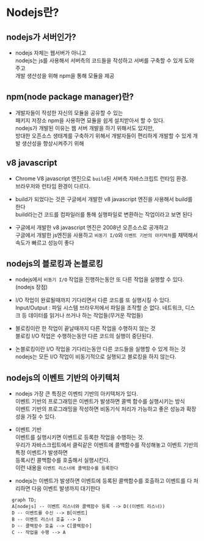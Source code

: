 # Nodejs란?

## nodejs가 서버인가?

- nodejs 자체는 웹서버가 아니고<br>
  nodejs는 js를 사용해서 서버측의 코드들을 작성하고 서버를 구축할 수 있게 도와주고<br>
  개발 생산성을 위해 npm을 통해 모듈을 제공

## npm(node package manager)란?

- 개발자들이 작성한 자신의 모듈을 공유할 수 있는<br>
  패키지 저장소 npm을 사용하면 묘듈을 쉽게 설치받아서 할 수 있다.<br>
  nodejs가 개발된 이유는 웹 서버 개발을 하기 위해서도 있지만,<br>
  방대한 오픈소스 생태계를 구축하기 위해서 개발자들이 편리하게 개발할 수 있게 개발 생산성을 향상시켜주기 위해

## v8 javascript

- Chrome V8 javascript 엔진으로 `build`된 서버측 자바스크립트 런타임 환경.<br>
  브라우저와 런타임 환경이 다르다.

- build가 되었다는 것은 구글에서 개발한 v8 javascript 엔진을 사용해서 build를 한다<br>
  build라는건 코드를 컴파일러를 통해 실행파일로 변환하는 작업이라고 보면 된다

- 구글에서 개발한 v8 javascript 엔진은 2008년 오픈소스로 공개하고<br>
  구글에서 개발한 js엔진을 사용하고 `비동기 I/O`와 `이벤트 기반의 아키텍처`를 채택해서 속도가 빠르고 성능이 좋다

## nodejs의 블로킹과 논블로킹

- nodejs에서 `비동기 I/O` 작업을 진행하는동안 또 다른 작업을 실행할 수 있다.(nodejs 장점)
- I/O 작업이 완료될때까지 기다리면서 다른 코드를 또 실행시킬 수 있다.
  Input/Output : 파일 시스템 브라우저에서 파일을 조작할 순 없다. 네트워크, 디스크 등 데이터를 읽거나 쓰거나 하는 작업들(무거운 작업들)

- 블로킹이란 한 작업이 끝날때까지 다른 작업을 수행하지 않는 것<br>
  블로킹 I/O 작업은 수행하는동안 다른 코드의 실행이 중단된다.
- 논블로킹이란 I/O 작업을 기다리는동안 다른 코드들을 실행할 수 있게 하는 것<br>
  nodejs는 모든 I/O 작업이 비동기적으로 실행되고 블로킹을 하지 않는다.

## nodejs의 이벤트 기반의 아키텍처

- nodejs 가장 큰 특징은 이벤틔 기반의 아키텍처가 있다.<br>
  이벤트 기반의 프로그래밍은 이벤트가 발생하면 콜백 함수를 실행시키는 방식<br>
  이벤트 기반의 프로그래밍을 작성하면 비동기식 처리가 가능하고 좋은 성능과 확장성을 가질 수 있다.

- 이벤트 기반
  <br> 이벤트를 실행시키면 이벤트로 등록한 작업을 수행하는 것.
  <br> 우리가 자바스크립트에서 클릭같은 이벤트에 콜백함수를 작성해놓고 이벤트 기반의 특정 이벤트가 발생하면<br>
  등록시킨 콜백함수를 호출해서 실행시킨다.<br>
  이런 내용을 `이벤트 리스너에 콜백함수를 등록한다`

- nodejs는 이벤트가 발생하면 이벤트에 등록된 콜백함수를 호출하고 이벤트를 다 처리하면 다음 이벤트 발생까지 대기한다

```mermaid
  graph TD;
  A[nodejs] -- 이벤트 리스너와 콜백함수 등록 --> D((이벤트 리스너))
  D -- 이벤트를 수신 --> B[이벤트]
  B -- 이벤트 리스너 호출 --> D
  D -- 콜백함수 호출 --> C[콜백함수]
  C -- 작업을 수행 --> A

```
